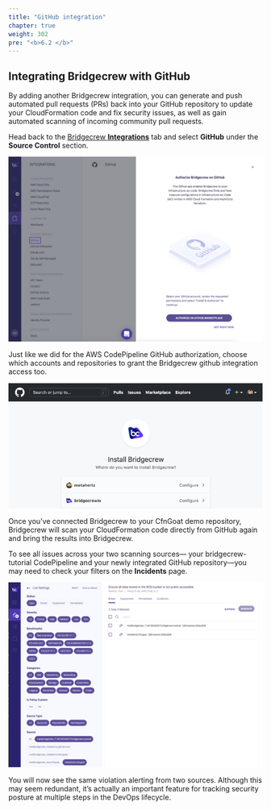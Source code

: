 ```yaml
---
title: "GitHub integration"
chapter: true
weight: 302
pre: "<b>6.2 </b>"
---
```


## Integrating Bridgecrew with GitHub
By adding another Bridgecrew integration, you can generate and push automated pull requests (PRs) back into your GitHub repository to update your CloudFormation code and fix security issues, as well as gain automated scanning of incoming community pull requests.

Head back to the [Bridgecrew **Integrations**](https://www.bridgecrew.cloud/integrations/Github/?utm_source=aws_workshop) tab and select **GitHub** under the **Source Control** section. 

![Authorize Github Bridgecrew Integration](./images/dash-authorize-github-2v2.png "Authorize Github Bridgecrew Integration")

Just like we did for the AWS CodePipeline GitHub authorization, choose which accounts and repositories to grant the Bridgecrew github integration access too. 

![Authorize Github Bridgecrew Integration](./images/dash-authorize-github-3.png "Authorize Github Bridgecrew Integration")

Once you’ve connected Bridgecrew to your CfnGoat demo repository, Bridgecrew will scan your CloudFormation code directly from GitHub again and bring the results into Bridgecrew.

To see all issues across your two scanning sources— your bridgecrew-tutorial CodePipeline and your newly integrated GitHub repository—you may need to check your filters on the **Incidents** page. 

![Filtering Incidents in the Bridgecrew dashboard](./images/dash-github-integration-filter-1.png "Filtering Incidents in the Bridgecrew dashboard")

You will now see the same violation alerting from two sources.  Although this may seem redundant, it’s actually an important feature for tracking security posture at multiple steps in the DevOps lifecycle.